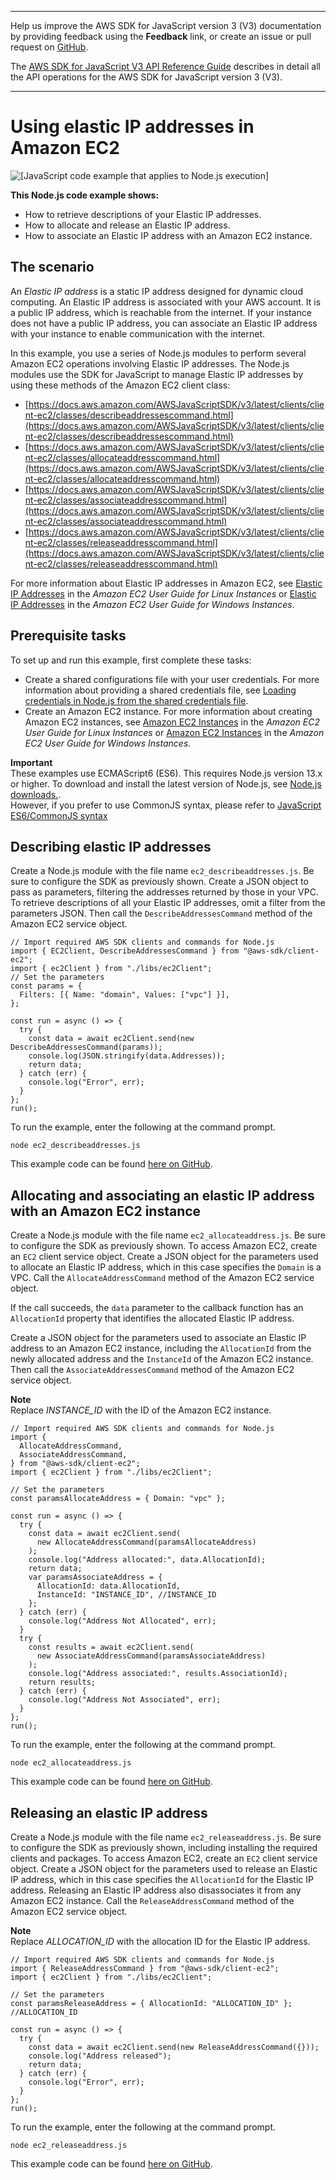 --------

Help us improve the AWS SDK for JavaScript version 3 \(V3\) documentation by providing feedback using the **Feedback** link, or create an issue or pull request on [GitHub](https://github.com/awsdocs/aws-sdk-for-javascript-v3)\.

 The [AWS SDK for JavaScript V3 API Reference Guide](https://docs.aws.amazon.com/AWSJavaScriptSDK/v3/latest/index.html) describes in detail all the API operations for the AWS SDK for JavaScript version 3 \(V3\)\.

--------

# Using elastic IP addresses in Amazon EC2<a name="ec2-example-elastic-ip-addresses"></a>

![\[JavaScript code example that applies to Node.js execution\]](http://docs.aws.amazon.com/sdk-for-javascript/v3/developer-guide/images/nodeicon.png)

**This Node\.js code example shows:**
+ How to retrieve descriptions of your Elastic IP addresses\.
+ How to allocate and release an Elastic IP address\.
+ How to associate an Elastic IP address with an Amazon EC2 instance\.

## The scenario<a name="ec2-example-elastic-ip-addresses-scenario"></a>

An *Elastic IP address* is a static IP address designed for dynamic cloud computing\. An Elastic IP address is associated with your AWS account\. It is a public IP address, which is reachable from the internet\. If your instance does not have a public IP address, you can associate an Elastic IP address with your instance to enable communication with the internet\.

In this example, you use a series of Node\.js modules to perform several Amazon EC2 operations involving Elastic IP addresses\. The Node\.js modules use the SDK for JavaScript to manage Elastic IP addresses by using these methods of the Amazon EC2 client class:
+ [https://docs.aws.amazon.com/AWSJavaScriptSDK/v3/latest/clients/client-ec2/classes/describeaddressescommand.html](https://docs.aws.amazon.com/AWSJavaScriptSDK/v3/latest/clients/client-ec2/classes/describeaddressescommand.html)
+ [https://docs.aws.amazon.com/AWSJavaScriptSDK/v3/latest/clients/client-ec2/classes/allocateaddresscommand.html](https://docs.aws.amazon.com/AWSJavaScriptSDK/v3/latest/clients/client-ec2/classes/allocateaddresscommand.html)
+ [https://docs.aws.amazon.com/AWSJavaScriptSDK/v3/latest/clients/client-ec2/classes/associateaddresscommand.html](https://docs.aws.amazon.com/AWSJavaScriptSDK/v3/latest/clients/client-ec2/classes/associateaddresscommand.html)
+ [https://docs.aws.amazon.com/AWSJavaScriptSDK/v3/latest/clients/client-ec2/classes/releaseaddresscommand.html](https://docs.aws.amazon.com/AWSJavaScriptSDK/v3/latest/clients/client-ec2/classes/releaseaddresscommand.html)

For more information about Elastic IP addresses in Amazon EC2, see [Elastic IP Addresses](https://docs.aws.amazon.com/AWSEC2/latest/UserGuide/elastic-ip-addresses-eip.html) in the *Amazon EC2 User Guide for Linux Instances* or [Elastic IP Addresses](https://docs.aws.amazon.com/AWSEC2/latest/WindowsGuide/elastic-ip-addresses-eip.html) in the *Amazon EC2 User Guide for Windows Instances*\.

## Prerequisite tasks<a name="ec2-example-elastic-ip-addresses-prerequisites"></a>

To set up and run this example, first complete these tasks:
+ Create a shared configurations file with your user credentials\. For more information about providing a shared credentials file, see [Loading credentials in Node\.js from the shared credentials file](loading-node-credentials-shared.md)\.
+ Create an Amazon EC2 instance\. For more information about creating Amazon EC2 instances, see [Amazon EC2 Instances](https://docs.aws.amazon.com/AWSEC2/latest/UserGuide/Instances.html) in the *Amazon EC2 User Guide for Linux Instances* or [Amazon EC2 Instances](https://docs.aws.amazon.com/AWSEC2/latest/WindowsGuide/Instances.html) in the *Amazon EC2 User Guide for Windows Instances*\.

**Important**  
These examples use ECMAScript6 \(ES6\)\. This requires Node\.js version 13\.x or higher\. To download and install the latest version of Node\.js, see [Node\.js downloads\.](https://nodejs.org/en/download)\.  
However, if you prefer to use CommonJS syntax, please refer to [JavaScript ES6/CommonJS syntax](sdk-example-javascript-syntax.md)

## Describing elastic IP addresses<a name="ec2-example-elastic-ip-addresses-describing"></a>

Create a Node\.js module with the file name `ec2_describeaddresses.js`\. Be sure to configure the SDK as previously shown\. Create a JSON object to pass as parameters, filtering the addresses returned by those in your VPC\. To retrieve descriptions of all your Elastic IP addresses, omit a filter from the parameters JSON\. Then call the `DescribeAddressesCommand` method of the Amazon EC2 service object\.

```
// Import required AWS SDK clients and commands for Node.js
import { EC2Client, DescribeAddressesCommand } from "@aws-sdk/client-ec2";
import { ec2Client } from "./libs/ec2Client";
// Set the parameters
const params = {
  Filters: [{ Name: "domain", Values: ["vpc"] }],
};

const run = async () => {
  try {
    const data = await ec2Client.send(new DescribeAddressesCommand(params));
    console.log(JSON.stringify(data.Addresses));
    return data;
  } catch (err) {
    console.log("Error", err);
  }
};
run();
```

To run the example, enter the following at the command prompt\.

```
node ec2_describeaddresses.js 
```

This example code can be found [here on GitHub](https://github.com/awsdocs/aws-doc-sdk-examples/blob/master/javascriptv3/example_code/ec2/src/ec2_describeaddresses.js)\.

## Allocating and associating an elastic IP address with an Amazon EC2 instance<a name="ec2-example-elastic-ip-addresses-allocating-associating"></a>

Create a Node\.js module with the file name `ec2_allocateaddress.js`\. Be sure to configure the SDK as previously shown\. To access Amazon EC2, create an `EC2` client service object\. Create a JSON object for the parameters used to allocate an Elastic IP address, which in this case specifies the `Domain` is a VPC\. Call the `AllocateAddressCommand` method of the Amazon EC2 service object\.

If the call succeeds, the `data` parameter to the callback function has an `AllocationId` property that identifies the allocated Elastic IP address\.

Create a JSON object for the parameters used to associate an Elastic IP address to an Amazon EC2 instance, including the `AllocationId` from the newly allocated address and the `InstanceId` of the Amazon EC2 instance\. Then call the `AssociateAddressesCommand` method of the Amazon EC2 service object\.

**Note**  
Replace *INSTANCE\_ID* with the ID of the Amazon EC2 instance\.

```
// Import required AWS SDK clients and commands for Node.js
import {
  AllocateAddressCommand,
  AssociateAddressCommand,
} from "@aws-sdk/client-ec2";
import { ec2Client } from "./libs/ec2Client";

// Set the parameters
const paramsAllocateAddress = { Domain: "vpc" };

const run = async () => {
  try {
    const data = await ec2Client.send(
      new AllocateAddressCommand(paramsAllocateAddress)
    );
    console.log("Address allocated:", data.AllocationId);
    return data;
    var paramsAssociateAddress = {
      AllocationId: data.AllocationId,
      InstanceId: "INSTANCE_ID", //INSTANCE_ID
    };
  } catch (err) {
    console.log("Address Not Allocated", err);
  }
  try {
    const results = await ec2Client.send(
      new AssociateAddressCommand(paramsAssociateAddress)
    );
    console.log("Address associated:", results.AssociationId);
    return results;
  } catch (err) {
    console.log("Address Not Associated", err);
  }
};
run();
```

To run the example, enter the following at the command prompt\.

```
node ec2_allocateaddress.js 
```

This example code can be found [here on GitHub](https://github.com/awsdocs/aws-doc-sdk-examples/blob/master/javascriptv3/example_code/ec2/src/ec2_allocateaddress.js)\.

## Releasing an elastic IP address<a name="ec2-example-elastic-ip-addresses-releasing"></a>

Create a Node\.js module with the file name `ec2_releaseaddress.js`\. Be sure to configure the SDK as previously shown, including installing the required clients and packages\. To access Amazon EC2, create an `EC2` client service object\. Create a JSON object for the parameters used to release an Elastic IP address, which in this case specifies the `AllocationId` for the Elastic IP address\. Releasing an Elastic IP address also disassociates it from any Amazon EC2 instance\. Call the `ReleaseAddressCommand` method of the Amazon EC2 service object\.

**Note**  
Replace *ALLOCATION\_ID* with the allocation ID for the Elastic IP address\.

```
// Import required AWS SDK clients and commands for Node.js
import { ReleaseAddressCommand } from "@aws-sdk/client-ec2";
import { ec2Client } from "./libs/ec2Client";

// Set the parameters
const paramsReleaseAddress = { AllocationId: "ALLOCATION_ID" }; //ALLOCATION_ID

const run = async () => {
  try {
    const data = await ec2Client.send(new ReleaseAddressCommand({}));
    console.log("Address released");
    return data;
  } catch (err) {
    console.log("Error", err);
  }
};
run();
```

To run the example, enter the following at the command prompt\.

```
node ec2_releaseaddress.js 
```

This example code can be found [here on GitHub](https://github.com/awsdocs/aws-doc-sdk-examples/blob/master/javascriptv3/example_code/ec2/src/ec2_releaseaddress.js)\.